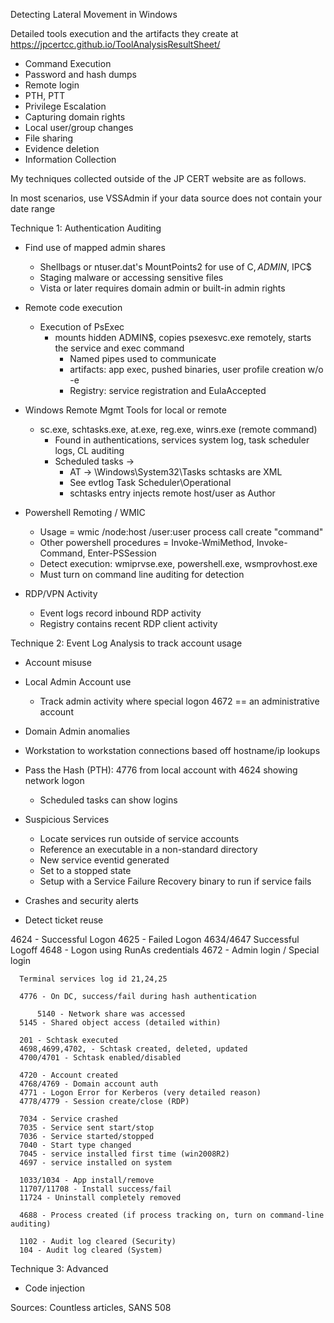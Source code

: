 Detecting Lateral Movement in Windows

Detailed tools execution and the artifacts they create at https://jpcertcc.github.io/ToolAnalysisResultSheet/
* Command Execution
* Password and hash dumps
* Remote login
* PTH, PTT
* Privilege Escalation
* Capturing domain rights
* Local user/group changes
* File sharing
* Evidence deletion
* Information Collection  
  
My techniques collected outside of the JP CERT website are as follows.  
  
In most scenarios, use VSSAdmin if your data source does not contain your date range

Technique 1: Authentication Auditing
* Find use of mapped admin shares
  * Shellbags or ntuser.dat's MountPoints2 for use of C$, ADMIN$, IPC$
  * Staging malware or accessing sensitive files
  * Vista or later requires domain admin or built-in admin rights
    
* Remote code execution
  * Execution of PsExec
    * mounts hidden ADMIN$, copies psexesvc.exe remotely, starts the service and exec command
	  * Named pipes used to communicate
	  * artifacts: app exec, pushed binaries, user profile creation w/o -e
	  * Registry: service registration and EulaAccepted  
    
* Windows Remote Mgmt Tools for local or remote
  * sc.exe, schtasks.exe, at.exe, reg.exe, winrs.exe (remote command)
	* Found in authentications, services system log, task scheduler logs, CL auditing
	* Scheduled tasks -> 
	  * AT -> \Windows\System32\Tasks  schtasks are XML
	  * See evtlog Task Scheduler\Operational
	  * schtasks entry injects remote host/user as Author
    
* Powershell Remoting / WMIC
	* Usage = wmic /node:host /user:user process call create "command"
	* Other powershell procedures = Invoke-WmiMethod, Invoke-Command, Enter-PSSession
	* Detect execution: wmiprvse.exe, powershell.exe, wsmprovhost.exe
	* Must turn on command line auditing for detection 

* RDP/VPN Activity  
  * Event logs record inbound RDP activity
  * Registry contains recent RDP client activity

Technique 2: Event Log Analysis to track account usage
	
*	Account misuse
  * Local Admin Account use
    * Track admin activity where special logon 4672 == an administrative account
  * Domain Admin anomalies
  * Workstation to workstation connections based off hostname/ip lookups
  * Pass the Hash (PTH): 4776 from local account with 4624 showing network logon
	* Scheduled tasks can show logins

* Suspicious Services
  * Locate services run outside of service accounts	
  * Reference an executable in a non-standard directory
  * New service eventid generated
  * Set to a stopped state
  * Setup with a Service Failure Recovery binary to run if service fails

* Crashes and security alerts

* Detect ticket reuse    

4624 - Successful Logon
	  4625 - Failed Logon
	  4634/4647 Successful Logoff
	  4648 - Logon using RunAs credentials
	  4672 - Admin login / Special login
	  
	  Terminal services log id 21,24,25

 	  4776 - On DC, success/fail during hash authentication

          5140 - Network share was accessed
	  5145 - Shared object access (detailed within)

	  201 - Schtask executed
	  4698,4699,4702, - Schtask created, deleted, updated
	  4700/4701 - Schtask enabled/disabled
	  
	  4720 - Account created
	  4768/4769 - Domain account auth
	  4771 - Logon Error for Kerberos (very detailed reason)
 	  4778/4779 - Session create/close (RDP)
	  
	  7034 - Service crashed
	  7035 - Service sent start/stop
	  7036 - Service started/stopped
	  7040 - Start type changed
	  7045 - service installed first time (win2008R2)
	  4697 - service installed on system
	  
	  1033/1034 - App install/remove
	  11707/11708 - Install success/fail
	  11724 - Uninstall completely removed
	  
	  4688 - Process created (if process tracking on, turn on command-line auditing)
	  
	  1102 - Audit log cleared (Security)
	  104 - Audit log cleared (System)

Technique 3: Advanced
* Code injection
	 


Sources: Countless articles, SANS 508
